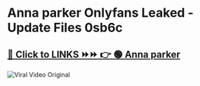 
 # Anna parker Onlyfans Leaked - Update Files 0sb6c

## <h2><a href="https://clipsfans.com/Anna_parker&ref=git">🔗 Click to LINKS ⏩⏩ 👉 🟢 Anna parker </a></h2>

<a href="https://clipsfans.com/Anna_parker&ref=git" rel="nofollow" data-target="animated-image.originalLink"><img src="https://i.ibb.co.com/xMMVF88/686577567.gif" alt="Viral Video Original" style="max-width: 100%; display: inline-block;" data-target="animated-image.originalImage"></a>


